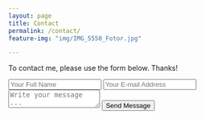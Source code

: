 ```yaml
---
layout: page
title: Contact
permalink: /contact/
feature-img: "img/IMG_5550_Fotor.jpg"

---
```


To contact me, please use the form below. Thanks!

<form action="https://getsimpleform.com/messages?form_api_token=90dccd87e8543cf8a9ec97b09ac37711_" method="post">
  <!-- the redirect_to is optional, the form will redirect to the referrer on submission -->
  <input type='hidden' name='redirect_to' value='http://www.sylviajsievers.com/thank-you/' />
  <input type='text' name='name' placeholder='Your Full Name' />
  <input type='email' name='email' placeholder='Your E-mail Address' />
  <textarea name='message' placeholder='Write your message ...'></textarea>
  <input type='submit' value='Send Message' />
</form>
